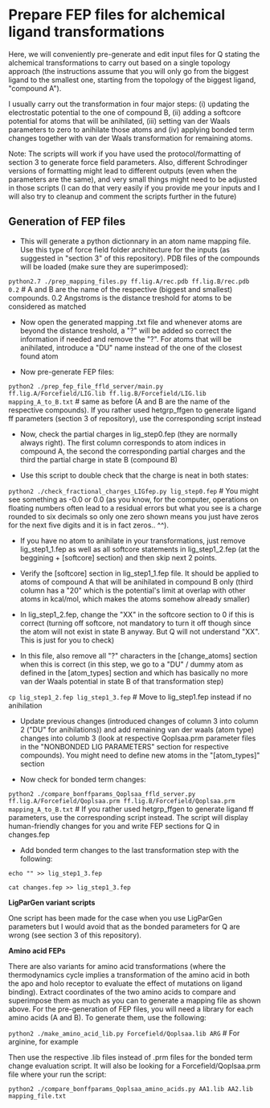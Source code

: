 # Prepare FEP files for alchemical ligand transformations

Here, we will conveniently pre-generate and edit input files for Q stating the alchemical transformations to carry out based on a single topology approach (the instructions assume that you will only go from the biggest ligand to the smallest one, starting from the topology of the biggest ligand, "compound A"). 

I usually carry out the transformation in four major steps: (i) updating the electrostatic potential to the one of compound B, (ii) adding a softcore potential for atoms that will be anihilated, (iii) setting van der Waals parameters to zero to anihilate those atoms and (iv) applying bonded term changes together with van der Waals transformation for remaining atoms. 

Note: The scripts will work if you have used the protocol/formatting of section 3 to generate force field parameters. Also, different Schrodinger versions of formatting might lead to different outputs (even when the parameters are the same), and very small things might need to be adjusted in those scripts (I can do that very easily if you provide me your inputs and I will also try to cleanup and comment the scripts further in the future)



## **Generation of FEP files**

- This will generate a python dictionnary in an atom name mapping file. Use this type of force field folder architecture for the inputs (as suggested in "section 3" of this repository). PDB files of the compounds will be loaded (make sure they are superimposed):

```python2.7 ./prep_mapping_files.py ff.lig.A/rec.pdb ff.lig.B/rec.pdb 0.2``` # A and B are the name of the respective (biggest and smallest) compounds. 0.2 Angstroms is the distance treshold for atoms to be considered as matched

- Now open the generated mapping .txt file and whenever atoms are beyond the distance treshold, a "?" will be added so correct the information if needed and remove the "?". For atoms that will be anihilated, introduce a "DU" name instead of the one of the closest found atom

- Now pre-generate FEP files:

```python2 ./prep_fep_file_ffld_server/main.py ff.lig.A/Forcefield/LIG.lib ff.lig.B/Forcefield/LIG.lib mapping_A_to_B.txt``` # same as before (A and B are the name of the respective compounds). If you rather used hetgrp_ffgen to generate ligand ff parameters (section 3 of repository), use the corresponding script instead

- Now, check the partial charges in lig_step0.fep (they are normally always right). The first column corresponds to atom indices in compound A, the second the corresponding partial charges and the third the partial charge in state B (compound B)

- Use this script to double check that the charge is neat in both states:

```python2 ./check_fractional_charges_LIGfep.py lig_step0.fep``` # You might see something as -0.0 or 0.0 (as you know, for the computer, operations on floating numbers often lead to a residual errors but what you see is a charge rounded to six decimals so only one zero shown means you just have zeros for the next five digits and it is in fact zeros.. ^^).

- If you have no atom to anihilate in your transformations, just remove lig_step1_1.fep as well as all softcore statements in lig_step1_2.fep (at the beggining + [softcore] section) and then skip next 2 points.

- Verify the [softcore] section in lig_step1_1.fep file. It should be applied to atoms of compound A that will be anihilated in compound B only (third column has a "20" which is the potential's limit at overlap with other atoms in kcal/mol, which makes the atoms somehow already smaller)

- In lig_step1_2.fep, change the "XX" in the softcore section to 0 if this is correct (turning off softcore, not mandatory to turn it off though since the atom will not exist in state B anyway. But Q will not understand "XX". This is just for you to check)

- In this file, also remove all "?" characters in the [change_atoms] section when this is correct (in this step, we go to a "DU" / dummy atom as defined in the [atom_types] section and which has basically no more van der Waals potential in state B of that transformation step)

```cp lig_step1_2.fep lig_step1_3.fep``` # Move to lig_step1.fep instead if no anihilation

- Update previous changes (introduced changes of column 3 into column 2 ("DU" for anihilations)) and add remaining van der waals (atom type) changes into columb 3 (look at respective Qoplsaa.prm parameter files in the "NONBONDED LIG PARAMETERS" section for respective compounds). You might need to define new atoms in the "[atom_types]" section

- Now check for bonded term changes:

```python2 ./compare_bonffparams_Qoplsaa_ffld_server.py ff.lig.A/Forcefield/Qoplsaa.prm ff.lig.B/Forcefield/Qoplsaa.prm mapping_A_to_B.txt``` # If you rather used hetgrp_ffgen to generate ligand ff parameters, use the corresponding script instead. The script will display human-friendly changes for you and write FEP sections for Q in changes.fep

- Add bonded term changes to the last transformation step with the following:

```echo "" >> lig_step1_3.fep```

```cat changes.fep >> lig_step1_3.fep```

**LigParGen variant scripts**

One script has been made for the case when you use LigParGen parameters but I would avoid that as the bonded parameters for Q are wrong (see section 3 of this repository).

**Amino acid FEPs**

There are also variants for amino acid transformations (where the thermodynamics cycle implies a transformation of the amino acid in both the apo and holo receptor to evaluate the effect of mutations on ligand binding). Extract coordinates of the two amino acids to compare and superimpose them as much as you can to generate a mapping file as shown above. For the pre-generation of FEP files, you will need a library for each amino acids (A and B). To generate them, use the following:

```python2 ./make_amino_acid_lib.py Forcefield/Qoplsaa.lib ARG``` # For arginine, for example

Then use the respective .lib files instead of .prm files for the bonded term change evaluation script. It will also be looking for a Forcefield/Qoplsaa.prm file where your run the script:

```python2 ./compare_bonffparams_Qoplsaa_amino_acids.py AA1.lib AA2.lib mapping_file.txt```
